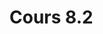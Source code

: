 # Cours 8.2

<!-- 
22 octobre

Remise de la planification du projet intégrateur
-->

<!-- 
Vite : outil de développement front-end qui inclut serveur de développement et compilateur. 

/*********************************************************** */
Vue Pinia 
/*********************************************************** */

C'est un endroit où vous stockez des données qui doivent être **partagées entre plusieurs composants** Vue.
[Pinia](./vue/pinia.md)
-->